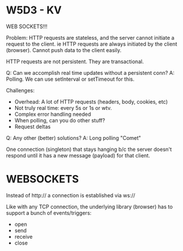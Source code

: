 # W5D3 - KV

WEB SOCKETS!!!

Problem: HTTP requests are stateless, and the server cannot initiate a request to the client. ie HTTP requests are always initiated by the client (browser). Cannot push data to the client easily.

HTTP requests are not persistent. They are transactional.

Q: Can we accomplish real time updates without a persistent conn?
A: Polling. We can use setInterval or setTimeout for this.

Challenges:
 - Overhead:  A lot of HTTP requests (headers, body, cookies, etc)
 - Not truly real time: every 5s or 1s or wtv.
 - Complex error handling needed
 - When polling, can you do other stuff?
 - Request deltas

Q: Any other (better) solutions?
A: Long polling "Comet"

One connection (singleton) that stays hanging b/c the server doesn't respond until it has a new message (payload) for that client.

# WEBSOCKETS

Instead of http:// a connection is established via ws://

Like with any TCP connection, the underlying library (browser) has to support a bunch of events/triggers:

- open
- send
- receive
- close





